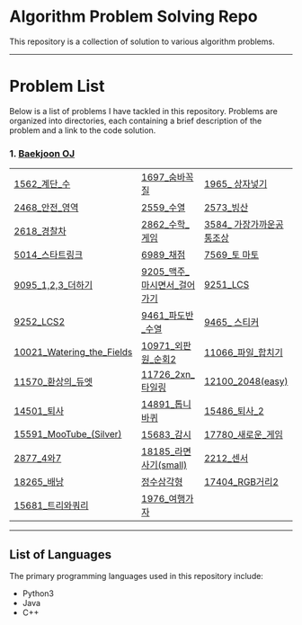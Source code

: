 # Algorithm Problem Solving Repo
This repository is a collection of solution to various algorithm problems.

---
# Problem List
Below is a list of problems I have tackled in this repository. Problems are organized into directories, each containing a brief description of the problem and a link to the code solution.
### 1. [Baekjoon OJ](<https://www.acmicpc.net/>)

| | | |
|---|---|---|
|[1562_계단_수](./Baekjoon_oj/solution/1562_계단_수.md)|[1697_숨바꼭질](./Baekjoon_oj/solution/1697_숨바꼭질.md)|[1965_ 상자넣기](./Baekjoon_oj/solution/1965_상자넣기.md)|
|[2468_안전_영역](./Baekjoon_oj/solution/2468_안전_영역.md)|[2559_수열](./Baekjoon_oj/solution/2559_수열.md)|[2573_빙산](./Baekjoon_oj/solution/2573_빙산.md)|
|[2618_경찰차](./Baekjoon_oj/solution/2618_경찰차.md)|[2862_수학_게임](./Baekjoon_oj/solution/2862_수학_게임.md)|[3584_ 가장가까운공통조상](./Baekjoon_oj/solution/3584_가장가까운공통조상.md)|
|[5014_스타트링크](./Baekjoon_oj/solution/5014_스타트링크.md)|[6989_채점](./Baekjoon_oj/solution/6989_채점.md)|[7569_토 마토](./Baekjoon_oj/solution/7569_토마토.md)|
|[9095_1,2,3_더하기](./Baekjoon_oj/solution/9095_1,2,3_더하기.md)|[9205_맥주_마시면서_걸어가기](./Baekjoon_oj/solution/9205_맥주_마시면서_걸어가기.md)|[9251_LCS](./Baekjoon_oj/solution/9251_LCS.md)|
|[9252_LCS2](./Baekjoon_oj/solution/9252_LCS2.md)|[9461_파도반_수열](./Baekjoon_oj/solution/9461_파도반_수열.md)|[9465_ 스티커](./Baekjoon_oj/solution/9465_스티커.md)|
|[10021_Watering_the_Fields](./Baekjoon_oj/solution/10021_Watering_the_Fields.md)|[10971_외판원_순회2](./Baekjoon_oj/solution/10971_외판원_순회2.md)|[11066_파일_합치기](./Baekjoon_oj/solution/11066_파일_합치기.md)|
|[11570_환상의_듀엣](./Baekjoon_oj/solution/11570_환상의_듀엣.md)|[11726_2xn_타일링](./Baekjoon_oj/solution/11726_2xn_타일링.md)|[12100_2048(easy)](./Baekjoon_oj/solution/12100_2048(easy).md)|
|[14501_퇴사](./Baekjoon_oj/solution/14501_퇴사.md)|[14891_톱니바퀴](./Baekjoon_oj/solution/14891_톱니바퀴.md)|[15486_퇴사_2](./Baekjoon_oj/solution/15486_퇴사_2.md)|
|[15591_MooTube_(Silver)](./Baekjoon_oj/solution/15591_MooTube_(Silver).md)|[15683_감시](./Baekjoon_oj/solution/15683_감시.md)|[17780_새로운_게임](./Baekjoon_oj/solution/17780_새로운_게임.md)|
|[2877_4와7](./Baekjoon_oj/solution/2877_4와7.md)|[18185_라면사기(small)](https://velog.io/@gynhyunkim/%EB%B0%B1%EC%A4%80Python3-18185-%EB%9D%BC%EB%A9%B4-%EC%82%AC%EA%B8%B0-small)|[2212_센서](https://velog.io/@gynhyunkim/%EB%B0%B1%EC%A4%80Python3-2212%EB%B2%88-%EC%84%BC%EC%84%9C)|
|[18265_배낭](https://velog.io/@gynhyunkim/%EB%B0%B1%EC%A4%80Python3-12865%EB%B2%88-%EB%B0%B0%EB%82%AD)|[정수삼각형](https://velog.io/@gynhyunkim/%ED%94%84%EB%A1%9C%EA%B7%B8%EB%9E%98%EB%A8%B8%EC%8A%A4Java-%EC%A0%95%EC%88%98-%EC%82%BC%EA%B0%81%ED%98%95-%ED%92%80%EC%9D%B4)|[17404_RGB거리2](https://velog.io/@gynhyunkim/%EB%B0%B1%EC%A4%80Python3-17404-RGB%EA%B1%B0%EB%A6%AC2)|
|[15681_트리와쿼리](https://velog.io/@gynhyunkim/%EB%B0%B1%EC%A4%80Pyton3-15681-%ED%8A%B8%EB%A6%AC%EC%99%80-%EC%BF%BC%EB%A6%AC)|[1976_여행가자](https://velog.io/@gynhyunkim/%EB%B0%B1%EC%A4%80Python3-1976-%EC%97%AC%ED%96%89-%EA%B0%80%EC%9E%90)||
---
## List of Languages
The primary programming languages used in this repository include:
- Python3 
- Java 
- C++
